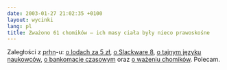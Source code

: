 ```yaml
---
date: 2003-01-27 21:02:35 +0100
layout: wycinki
lang: pl
title: Zważono 61 chomików – ich masy ciała były nieco prawoskośne
---
```


Zaległości z <acronym title='pl.rec.humor.najlepsze'>prhn</acronym>-u: [o lodach za 5 zł](http://niusy.onet.pl/niusy.html?t=artykul&group=pl.rec.humor.najlepsze&aid=21575075 'z pl.comp.os.linux'), [o Slackware 8](http://niusy.onet.pl/niusy.html?t=artykul&group=pl.rec.humor.najlepsze&aid=21575052 'z pl.comp.os.linux'), [o tajnym języku naukowców](http://niusy.onet.pl/niusy.html?t=artykul&group=pl.rec.humor.najlepsze&aid=21574943 'z pl.sci.psychologia'), [o bankomacie czasowym](http://niusy.onet.pl/niusy.html?t=artykul&group=pl.rec.humor.najlepsze&aid=21574922 'z pl.pregierz') oraz [o ważeniu chomików](http://niusy.onet.pl/niusy.html?t=artykul&group=pl.rec.humor.najlepsze&aid=21304154 'z pl.sci.matematyka'). Polecam.
